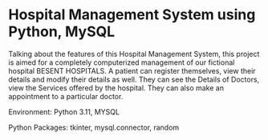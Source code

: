 <h1>Hospital Management System using Python, MySQL</h1>

Talking about the features of this Hospital Management System, this project is aimed for a completely computerized management of our fictional hospital BESENT HOSPITALS. A patient can register themselves, view their details and modify their details as well. They can see the Details of Doctors, view the Services offered by the hospital. They can also make an appointment to a particular doctor.

Environment: Python 3.11, MYSQL

Python Packages: tkinter, mysql.connector, random
